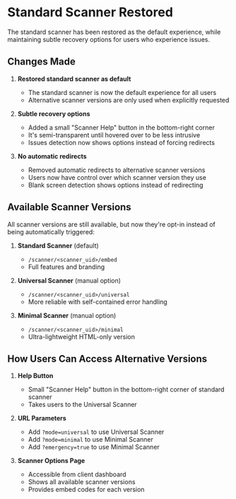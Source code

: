 # Standard Scanner Restored

The standard scanner has been restored as the default experience, while maintaining subtle recovery options for users who experience issues.

## Changes Made

1. **Restored standard scanner as default**
   - The standard scanner is now the default experience for all users
   - Alternative scanner versions are only used when explicitly requested

2. **Subtle recovery options**
   - Added a small "Scanner Help" button in the bottom-right corner
   - It's semi-transparent until hovered over to be less intrusive
   - Issues detection now shows options instead of forcing redirects

3. **No automatic redirects**
   - Removed automatic redirects to alternative scanner versions
   - Users now have control over which scanner version they use
   - Blank screen detection shows options instead of redirecting

## Available Scanner Versions

All scanner versions are still available, but now they're opt-in instead of being automatically triggered:

1. **Standard Scanner** (default)
   - `/scanner/<scanner_uid>/embed`
   - Full features and branding

2. **Universal Scanner** (manual option)
   - `/scanner/<scanner_uid>/universal`
   - More reliable with self-contained error handling

3. **Minimal Scanner** (manual option)
   - `/scanner/<scanner_uid>/minimal`
   - Ultra-lightweight HTML-only version

## How Users Can Access Alternative Versions

1. **Help Button**
   - Small "Scanner Help" button in the bottom-right corner of standard scanner
   - Takes users to the Universal Scanner

2. **URL Parameters**
   - Add `?mode=universal` to use Universal Scanner
   - Add `?mode=minimal` to use Minimal Scanner
   - Add `?emergency=true` to use Minimal Scanner

3. **Scanner Options Page**
   - Accessible from client dashboard
   - Shows all available scanner versions
   - Provides embed codes for each version